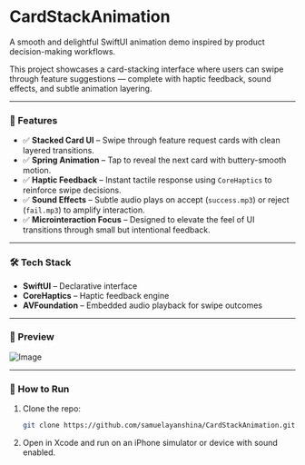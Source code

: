# CardStackAnimation

A smooth and delightful SwiftUI animation demo inspired by product decision-making workflows.

This project showcases a card-stacking interface where users can swipe through feature suggestions — complete with haptic feedback, sound effects, and subtle animation layering.

---

### 🎯 Features

- ✅ **Stacked Card UI** – Swipe through feature request cards with clean layered transitions.
- ✅ **Spring Animation** – Tap to reveal the next card with buttery-smooth motion.
- ✅ **Haptic Feedback** – Instant tactile response using `CoreHaptics` to reinforce swipe decisions.
- ✅ **Sound Effects** – Subtle audio plays on accept (`success.mp3`) or reject (`fail.mp3`) to amplify interaction.
- ✅ **Microinteraction Focus** – Designed to elevate the feel of UI transitions through small but intentional feedback.

---

### 🛠️ Tech Stack

- **SwiftUI** – Declarative interface
- **CoreHaptics** – Haptic feedback engine
- **AVFoundation** – Embedded audio playback for swipe outcomes

---

### 📸 Preview

![Image](https://github.com/user-attachments/assets/073ced29-0f98-4b90-b847-e50e207ba9ed)

---

### 🚀 How to Run

1. Clone the repo:
   ```bash
   git clone https://github.com/samuelayanshina/CardStackAnimation.git
2. Open in Xcode and run on an iPhone simulator or device with sound enabled.

